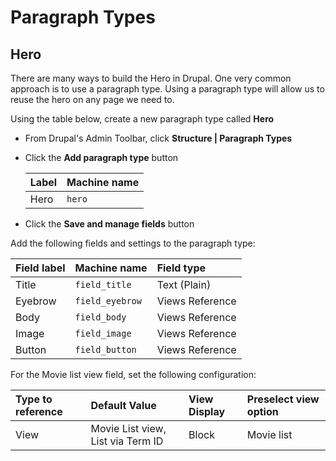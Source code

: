 # Paragraph Types

## Hero

There are many ways to build the Hero in Drupal.  One very common approach is to use a paragraph type. Using a paragraph type will allow us to reuse the hero on any page we need to.

Using the table below, create a new paragraph type called **Hero**
* From Drupal's Admin Toolbar, click **Structure | Paragraph Types**
* Click the **Add paragraph type** button

  | Label | Machine name |
  | :--- | :--- |
  | Hero | `hero` |
  
* Click the **Save and manage fields** button

Add the following fields and settings to the paragraph type:

| Field label | Machine name | Field type |
| :--- | :--- | :--- |
| Title | `field_title` | Text \(Plain\) |
| Eyebrow | `field_eyebrow` | Views Reference |
| Body | `field_body` | Views Reference |
| Image | `field_image` | Views Reference |
| Button | `field_button` | Views Reference |

For the Movie list view field, set the following configuration:

| Type to reference | Default Value | View Display | Preselect view option |
| :--- | :--- | :--- | :--- |
| View | Movie List view, List via Term ID | Block | Movie list |

